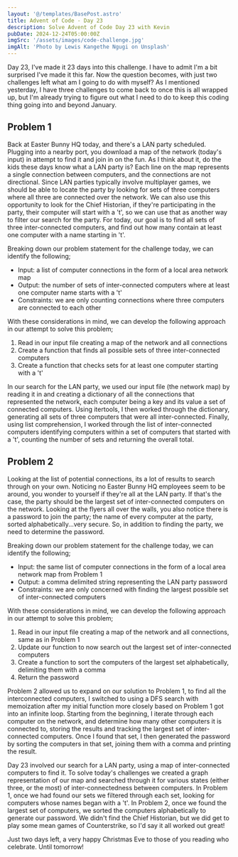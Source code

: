 ```yaml
---
layout: '@/templates/BasePost.astro'
title: Advent of Code - Day 23
description: Solve Advent of Code Day 23 with Kevin
pubDate: 2024-12-24T05:00:00Z
imgSrc: '/assets/images/code-challenge.jpg'
imgAlt: 'Photo by Lewis Kangethe Ngugi on Unsplash'
---
```


Day 23, I've made it 23 days into this challenge. I have to admit I'm a bit surprised I've made it this far. Now the question becomes, with just two challenges left what am I going to do with myself? As I mentioned yesterday, I have three challenges to come back to once this is all wrapped up, but I'm already trying to figure out what I need to do to keep this coding thing going into and beyond January.

## Problem 1
Back at Easter Bunny HQ today, and there's a LAN party scheduled. Plugging into a nearby port, you download a map of the network (today's input) in attempt to find it and join in on the fun. As I think about it, do the kids these days know what a LAN party is? Each line on the map represents a single connection between computers, and the connections are not directional. Since LAN parties typically involve multiplayer games, we should be able to locate the party by looking for sets of three computers where all three are connected over the network. We can also use this opportunity to look for the Chief Historian, if they're participating in the party, their computer will start with a 't', so we can use that as another way to filter our search for the party. For today, our goal is to find all sets of three inter-connected computers, and find out how many contain at least one computer with a name starting in 't'.

Breaking down our problem statement for the challenge today, we can identify the following;
- Input: a list of computer connections in the form of a local area network map
- Output: the number of sets of inter-connected computers where at least one computer name starts with a 't'
- Constraints: we are only counting connections where three computers are connected to each other

With these considerations in mind, we can develop the following approach in our attempt to solve this problem;
1. Read in our input file creating a map of the network and all connections
2. Create a function that finds all possible sets of three inter-connected computers
3. Create a function that checks sets for at least one computer starting with a 't'

In our search for the LAN party, we used our input file (the network map) by reading it in and creating a dictionary of all the connections that represented the network, each computer being a key and its value a set of connected computers. Using itertools, I then worked through the dictionary, generating all sets of three computers that were all inter-connected. Finally, using list comprehension, I worked through the list of inter-connected computers identifying computers within a set of computers that started with a 't', counting the number of sets and returning the overall total.

## Problem 2
Looking at the list of potential connections, its a lot of results to search through on your own. Noticing no Easter Bunny HQ employees seem to be around, you wonder to yourself if they're all at the LAN party. If that's the case, the party should be the largest set of inter-connected computers on the network. Looking at the flyers all over the walls, you also notice there is a password to join the party; the name of every computer at the party, sorted alphabetically...very secure. So, in addition to finding the party, we need to determine the password.

Breaking down our problem statement for the challenge today, we can identify the following;
- Input: the same list of computer connections in the form of a local area network map from Problem 1
- Output: a comma delimited string representing the LAN party password
- Constraints: we are only concerned with finding the largest possible set of inter-connected computers

With these considerations in mind, we can develop the following approach in our attempt to solve this problem;
1. Read in our input file creating a map of the network and all connections, same as in Problem 1
2. Update our function to now search out the largest set of inter-connected computers
3. Create a function to sort the computers of the largest set alphabetically, delimiting them with a comma
4. Return the password

Problem 2 allowed us to expand on our solution to Problem 1, to find all the interconnected computers, I switched to using a DFS search with memoization after my initial function more closely based on Problem 1 got into an infinite loop. Starting from the beginning, I iterate through each computer on the network, and determine how many other computers it is connected to, storing the results and tracking the largest set of inter-connected computers. Once I found that set, I then generated the password by sorting the computers in that set, joining them with a comma and printing the result.

Day 23 involved our search for a LAN party, using a map of inter-connected computers to find it. To solve today's challenges we created a graph representation of our map and searched through it for various states (either three, or the most) of inter-connectedness between computers. In Problem 1, once we had found our sets we filtered through each set, looking for computers whose names began with a 't'. In Problem 2, once we found the largest set of computers, we sorted the computers alphabetically to generate our password. We didn't find the Chief Historian, but we did get to play some mean games of Counterstrike, so I'd say it all worked out great!

Just two days left, a very happy Christmas Eve to those of you reading who celebrate. Until tomorrow!